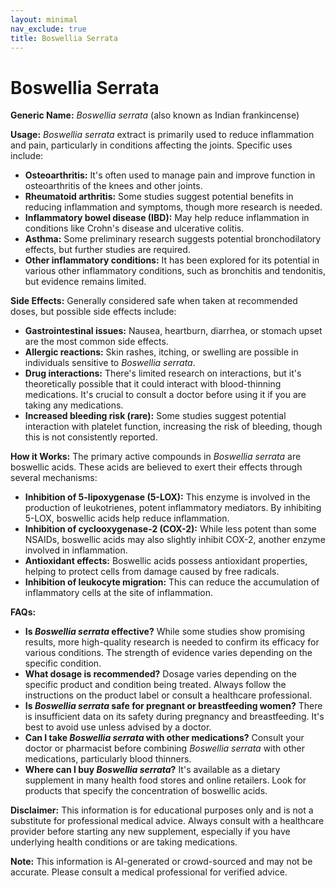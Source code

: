 ```yaml
---
layout: minimal
nav_exclude: true
title: Boswellia Serrata
---
```


# Boswellia Serrata

**Generic Name:** *Boswellia serrata* (also known as Indian frankincense)


**Usage:**  *Boswellia serrata* extract is primarily used to reduce inflammation and pain, particularly in conditions affecting the joints.  Specific uses include:

* **Osteoarthritis:**  It's often used to manage pain and improve function in osteoarthritis of the knees and other joints.
* **Rheumatoid arthritis:**  Some studies suggest potential benefits in reducing inflammation and symptoms, though more research is needed.
* **Inflammatory bowel disease (IBD):**  May help reduce inflammation in conditions like Crohn's disease and ulcerative colitis.
* **Asthma:** Some preliminary research suggests potential bronchodilatory effects, but further studies are required.
* **Other inflammatory conditions:**  It has been explored for its potential in various other inflammatory conditions, such as bronchitis and tendonitis, but evidence remains limited.


**Side Effects:**  Generally considered safe when taken at recommended doses, but possible side effects include:

* **Gastrointestinal issues:**  Nausea, heartburn, diarrhea, or stomach upset are the most common side effects.
* **Allergic reactions:**  Skin rashes, itching, or swelling are possible in individuals sensitive to *Boswellia serrata*.
* **Drug interactions:**  There's limited research on interactions, but it's theoretically possible that it could interact with blood-thinning medications.  It's crucial to consult a doctor before using it if you are taking any medications.
* **Increased bleeding risk (rare):**  Some studies suggest potential interaction with platelet function, increasing the risk of bleeding, though this is not consistently reported.


**How it Works:** The primary active compounds in *Boswellia serrata* are boswellic acids. These acids are believed to exert their effects through several mechanisms:

* **Inhibition of 5-lipoxygenase (5-LOX):**  This enzyme is involved in the production of leukotrienes, potent inflammatory mediators. By inhibiting 5-LOX, boswellic acids help reduce inflammation.
* **Inhibition of cyclooxygenase-2 (COX-2):**  While less potent than some NSAIDs, boswellic acids may also slightly inhibit COX-2, another enzyme involved in inflammation.
* **Antioxidant effects:**  Boswellic acids possess antioxidant properties, helping to protect cells from damage caused by free radicals.
* **Inhibition of leukocyte migration:** This can reduce the accumulation of inflammatory cells at the site of inflammation.


**FAQs:**

* **Is *Boswellia serrata* effective?**  While some studies show promising results, more high-quality research is needed to confirm its efficacy for various conditions. The strength of evidence varies depending on the specific condition.
* **What dosage is recommended?** Dosage varies depending on the specific product and condition being treated. Always follow the instructions on the product label or consult a healthcare professional.
* **Is *Boswellia serrata* safe for pregnant or breastfeeding women?**  There is insufficient data on its safety during pregnancy and breastfeeding.  It's best to avoid use unless advised by a doctor.
* **Can I take *Boswellia serrata* with other medications?**  Consult your doctor or pharmacist before combining *Boswellia serrata* with other medications, particularly blood thinners.
* **Where can I buy *Boswellia serrata*?**  It's available as a dietary supplement in many health food stores and online retailers.  Look for products that specify the concentration of boswellic acids.


**Disclaimer:** This information is for educational purposes only and is not a substitute for professional medical advice. Always consult with a healthcare provider before starting any new supplement, especially if you have underlying health conditions or are taking medications.


**Note:** This information is AI-generated or crowd-sourced and may not be accurate. Please consult a medical professional for verified advice.